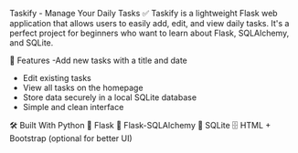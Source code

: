 Taskify - Manage Your Daily Tasks ✅
Taskify is a lightweight Flask web application that allows users to easily add, edit, and view daily tasks.
It's a perfect project for beginners who want to learn about Flask, SQLAlchemy, and SQLite.

🚀 Features
-Add new tasks with a title and date
- Edit existing tasks
- View all tasks on the homepage
- Store data securely in a local SQLite database
- Simple and clean interface

🛠 Built With
Python 🐍
Flask 🌟
Flask-SQLAlchemy 💾
SQLite 🗄️
HTML + Bootstrap (optional for better UI)



